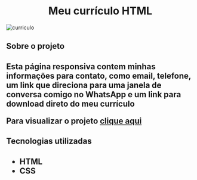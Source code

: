 <h1 align='center'>Meu currículo HTML</h1>

![curriculo](https://user-images.githubusercontent.com/86432480/207411231-f642f800-0ad0-4864-8f1f-6ae9b423cf7e.gif)

<h2>Sobre o projeto<h2>
<p>Esta página responsiva contem minhas informações para contato, como email, telefone, um link que direciona para uma janela de conversa comigo no WhatsApp e um link para download direto do meu currículo</p>
<p>Para visualizar o projeto <a href="https://joaolucasmota.github.io/Curriculo-HTML/">clique aqui</a> 

<h2>Tecnologias utilizadas<h2>
<ul>
  <li>HTML
  <li>CSS
</ul>
